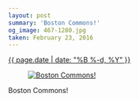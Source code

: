 ```yaml
---
layout: post
summary: 'Boston Commons!'
og_image: 467-1280.jpg
taken: February 23, 2016
---
```


<div class="post">
 <time>
  <a href="/467">
   {{ page.date | date: "%B %-d, %Y" }}
  </a>
 </time>
 <a href="/467">
  <figure data-taken="2/23/2016">
   <img alt="Boston Commons!" sizes="(min-width: 700px) 50vw, calc(100vw - 2rem)" src="{{ site.assets_url }}/467-640.jpg" srcset="{{ site.assets_url }}/467-1280.jpg 1280w, {{ site.assets_url }}/467-960.jpg 960w, {{ site.assets_url }}/467-640.jpg 640w, {{ site.assets_url }}/467-320.jpg 320w"/>
  </figure>
 </a>
 <span>
  Boston Commons!
 </span>
</div>
